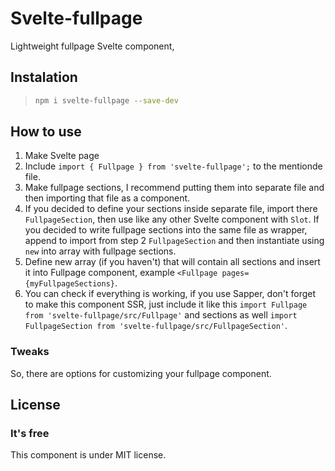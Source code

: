 # Svelte-fullpage

Lightweight fullpage Svelte component,

## Instalation

> ```bash
> npm i svelte-fullpage --save-dev
> ```

## How to use

1. Make Svelte page
2. Include `import { Fullpage } from 'svelte-fullpage';` to the mentionde file.
3. Make fullpage sections, I recommend putting them into separate file and then importing that file as a component.
4. If you decided to define your sections inside separate file, import there `FullpageSection`, then use like any other 
Svelte component with `Slot`. If you decided to write fullpage sections into the same file as wrapper, append to import
from step 2 `FullpageSection` and then instantiate using `new` into array with fullpage sections.
5. Define new array (if you haven't) that will contain all sections and insert it into Fullpage component, example
`<Fullpage pages={myFullpageSections}`.
6. You can check if everything is working, if you use Sapper, don't forget to make this component SSR, just include
it like this `import Fullpage from 'svelte-fullpage/src/Fullpage'` and sections as well 
`import FullpageSection from 'svelte-fullpage/src/FullpageSection'`.

### Tweaks

So, there are options for customizing your fullpage component.

## License

### It's free

This component is under MIT license.